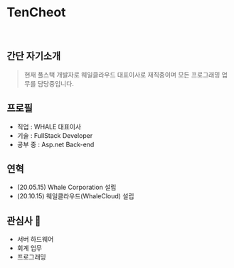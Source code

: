 # TenCheot

<br>

## 간단 자기소개
> 현재 풀스택 개발자로 웨일클라우드 대표이사로 재직중이며 모든 프로그래밍 업무를 담당중입니다.

## 프로필
- 직업 : WHALE 대표이사
- 기술 : FullStack Developer
- 공부 중 : Asp.net Back-end

## 연혁
- (20.05.15) Whale Corporation 설립
- (20.10.15) 웨일클라우드(WhaleCloud) 설립

## 관심사 👀
- 서버 하드웨어
- 회계 업무
- 프로그래밍
